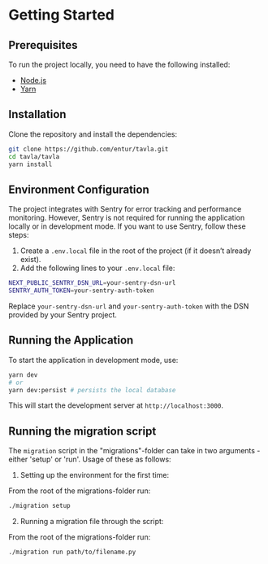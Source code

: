 # Getting Started

## Prerequisites

To run the project locally, you need to have the following installed:

-   [Node.js](https://nodejs.org/)
-   [Yarn](https://yarnpkg.com/)

## Installation

Clone the repository and install the dependencies:

```bash
git clone https://github.com/entur/tavla.git
cd tavla/tavla
yarn install
```

## Environment Configuration

The project integrates with Sentry for error tracking and performance monitoring. However, Sentry is not required for running the application locally or in development mode. If you want to use Sentry, follow these steps:

1. Create a `.env.local` file in the root of the project (if it doesn’t already exist).
2. Add the following lines to your `.env.local` file:

```bash
NEXT_PUBLIC_SENTRY_DSN_URL=your-sentry-dsn-url
SENTRY_AUTH_TOKEN=your-sentry-auth-token
```

Replace `your-sentry-dsn-url` and `your-sentry-auth-token` with the DSN provided by your Sentry project.

## Running the Application

To start the application in development mode, use:

```bash
yarn dev
# or
yarn dev:persist # persists the local database
```

This will start the development server at `http://localhost:3000`.

## Running the migration script

The `migration` script in the "migrations"-folder can take in two arguments - either 'setup' or 'run'. Usage of these as follows:

1. Setting up the environment for the first time:

From the root of the migrations-folder run:

```bash
./migration setup
```

2. Running a migration file through the script:

From the root of the migrations-folder run:

```bash
./migration run path/to/filename.py
```
